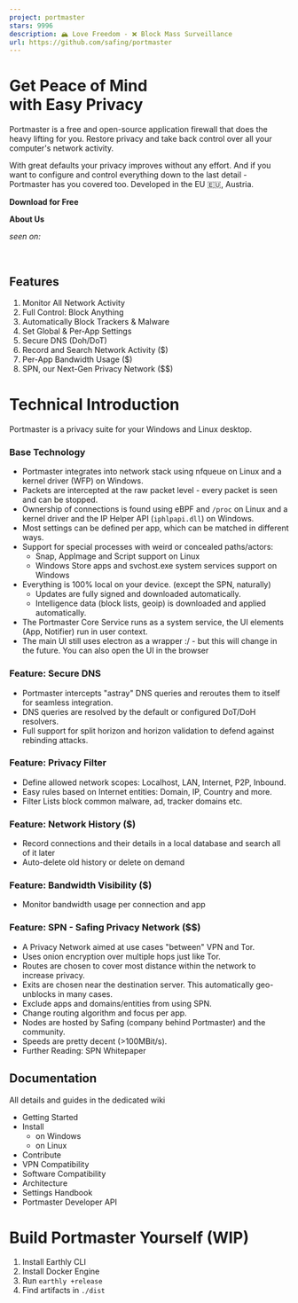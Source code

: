 ```yaml
---
project: portmaster
stars: 9996
description: 🏔 Love Freedom - ❌ Block Mass Surveillance
url: https://github.com/safing/portmaster
---
```


Get Peace of Mind  
with Easy Privacy
=====================================

Portmaster is a free and open-source application firewall that does the heavy lifting for you. Restore privacy and take back control over all your computer's network activity.

With great defaults your privacy improves without any effort. And if you want to configure and control everything down to the last detail - Portmaster has you covered too. Developed in the EU 🇪🇺, Austria.

**Download for Free**

**About Us**

_seen on:_

           

Features
--------

1.  Monitor All Network Activity
2.  Full Control: Block Anything
3.  Automatically Block Trackers & Malware
4.  Set Global & Per‑App Settings
5.  Secure DNS (Doh/DoT)
6.  Record and Search Network Activity ($)
7.  Per-App Bandwidth Usage ($)
8.  SPN, our Next-Gen Privacy Network ($$)

Technical Introduction
======================

Portmaster is a privacy suite for your Windows and Linux desktop.

### Base Technology

-   Portmaster integrates into network stack using nfqueue on Linux and a kernel driver (WFP) on Windows.
-   Packets are intercepted at the raw packet level - every packet is seen and can be stopped.
-   Ownership of connections is found using eBPF and `/proc` on Linux and a kernel driver and the IP Helper API (`iphlpapi.dll`) on Windows.
-   Most settings can be defined per app, which can be matched in different ways.
-   Support for special processes with weird or concealed paths/actors:
    -   Snap, AppImage and Script support on Linux
    -   Windows Store apps and svchost.exe system services support on Windows
-   Everything is 100% local on your device. (except the SPN, naturally)
    -   Updates are fully signed and downloaded automatically.
    -   Intelligence data (block lists, geoip) is downloaded and applied automatically.
-   The Portmaster Core Service runs as a system service, the UI elements (App, Notifier) run in user context.
-   The main UI still uses electron as a wrapper :/ - but this will change in the future. You can also open the UI in the browser

### Feature: Secure DNS

-   Portmaster intercepts "astray" DNS queries and reroutes them to itself for seamless integration.
-   DNS queries are resolved by the default or configured DoT/DoH resolvers.
-   Full support for split horizon and horizon validation to defend against rebinding attacks.

### Feature: Privacy Filter

-   Define allowed network scopes: Localhost, LAN, Internet, P2P, Inbound.
-   Easy rules based on Internet entities: Domain, IP, Country and more.
-   Filter Lists block common malware, ad, tracker domains etc.

### Feature: Network History ($)

-   Record connections and their details in a local database and search all of it later
-   Auto-delete old history or delete on demand

### Feature: Bandwidth Visibility ($)

-   Monitor bandwidth usage per connection and app

### Feature: SPN - Safing Privacy Network ($$)

-   A Privacy Network aimed at use cases "between" VPN and Tor.
-   Uses onion encryption over multiple hops just like Tor.
-   Routes are chosen to cover most distance within the network to increase privacy.
-   Exits are chosen near the destination server. This automatically geo-unblocks in many cases.
-   Exclude apps and domains/entities from using SPN.
-   Change routing algorithm and focus per app.
-   Nodes are hosted by Safing (company behind Portmaster) and the community.
-   Speeds are pretty decent (>100MBit/s).
-   Further Reading: SPN Whitepaper

Documentation
-------------

All details and guides in the dedicated wiki

-   Getting Started
-   Install
    -   on Windows
    -   on Linux
-   Contribute
-   VPN Compatibility
-   Software Compatibility
-   Architecture
-   Settings Handbook
-   Portmaster Developer API

Build Portmaster Yourself (WIP)
===============================

1.  Install Earthly CLI
2.  Install Docker Engine
3.  Run `earthly +release`
4.  Find artifacts in `./dist`
